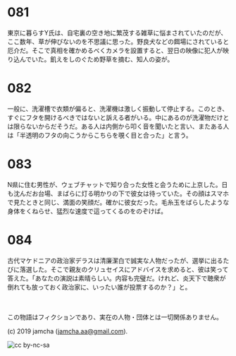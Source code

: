 

# 081

東京に暮らすY氏は、自宅裏の空き地に繁茂する雑草に悩まされていたのだが、ここ数年、草が伸びないのを不思議に思った。野良犬などの餌場にされていると厄介だ。そこで真相を確かめるべくカメラを設置すると、翌日の映像に犯人が映り込んでいた。飢えをしのぐため野草を摘む、知人の姿が。

# 082

一般に、洗濯槽で衣類が偏ると、洗濯機は激しく振動して停止する。このとき、すぐにフタを開けるべきではないと訴える者がいる。中にあるのが洗濯物だけとは限らないからだそうだ。ある人は内側から叩く音を聞いたと言い、またある人は「半透明のフタの向こうからこちらを覗く目と合った」と言う。

# 083

N県に住む男性が、ウェブチャットで知り合った女性と会うために上京した。日も沈んだお台場、まばらに灯る明かりの下で彼女は待っていた。その顔はスマホで見たときと同じ、満面の笑顔だ。確かに彼女だった。毛糸玉をばらしたような身体をくねらせ、猛烈な速度で這ってくるのをのぞけば。

# 084

古代マケドニアの政治家デラスは清廉潔白で誠実な人物だったが、選挙に出るたびに落選した。そこで親友のクリュセイスにアドバイスを求めると、彼は笑って答えた。「あなたの演説は素晴らしい。内容も完璧だ。けれど、炎天下で聴衆が倒れても放っておく政治家に、いったい誰が投票するのか？」と。

<br>  
<br>  
この物語はフィクションであり、実在の人物・団体とは一切関係ありません。  

(c) 2019 jamcha (jamcha.aa@gmail.com).  

![cc by-nc-sa](https://i.creativecommons.org/l/by-nc-sa/4.0/88x31.png)  

